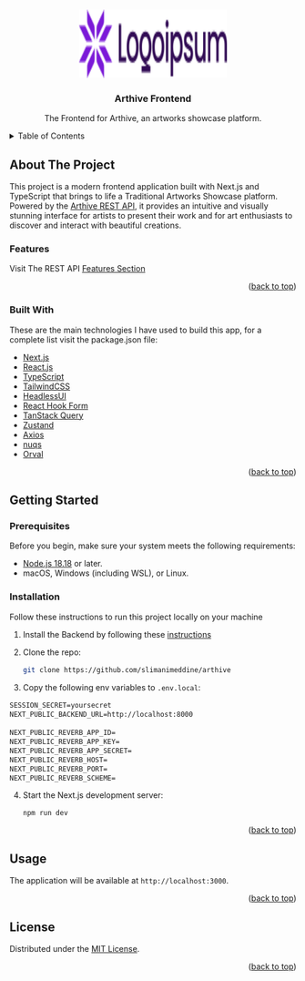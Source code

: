 <a id="readme-top"></a>

<br />
<div align="center">
  <a href="https://github.com/slimanimeddine/arthive">
    <img src="public/logoipsum-333.png" alt="Logo" width="260" height="120">
  </a>

  <h3 align="center">Arthive Frontend</h3>

  <p align="center">
    The Frontend for Arthive, an artworks showcase platform.
    <br />
  </p>
</div>

<details>
  <summary>Table of Contents</summary>
  <ol>
    <li>
      <a href="#about-the-project">About The Project</a>
      <ul>
        <li><a href="#features">Features</a></li>
        <li><a href="#built-with">Built With</a></li>
      </ul>
    </li>
    <li>
      <a href="#getting-started">Getting Started</a>
      <ul>
        <li><a href="#prerequisites">Prerequisites</a></li>
        <li><a href="#installation">Installation</a></li>
      </ul>
    </li>
    <li><a href="#usage">Usage</a></li>
    <li><a href="#license">License</a></li>
  </ol>
</details>

## About The Project

This project is a modern frontend application built with Next.js and TypeScript that brings to life a Traditional Artworks Showcase platform. Powered by the [Arthive REST API](https://github.com/slimanimeddine/arthive-backend), it provides an intuitive and visually stunning interface for artists to present their work and for art enthusiasts to discover and interact with beautiful creations.

### Features

Visit The REST API [Features Section](https://github.com/slimanimeddine/arthive-backend?tab=readme-ov-file#features)

<p align="right">(<a href="#readme-top">back to top</a>)</p>

### Built With

These are the main technologies I have used to build this app, for a complete list visit the package.json file:

- [Next.js](https://nextjs.org/)
- [React.js](https://react.dev/)
- [TypeScript](https://www.typescriptlang.org/)
- [TailwindCSS](https://tailwindcss.com/)
- [HeadlessUI](https://headlessui.com/)
- [React Hook Form](https://react-hook-form.com/)
- [TanStack Query](https://tanstack.com/query/latest/docs/framework/react/overview)
- [Zustand](https://zustand-demo.pmnd.rs/)
- [Axios](https://axios-http.com/docs/intro)
- [nuqs](https://nuqs.47ng.com/)
- [Orval](https://orval.dev/)

<p align="right">(<a href="#readme-top">back to top</a>)</p>

## Getting Started

### Prerequisites

Before you begin, make sure your system meets the following requirements:

- [Node.js 18.18](https://nodejs.org/en) or later.
- macOS, Windows (including WSL), or Linux.

### Installation

Follow these instructions to run this project locally on your machine

1. Install the Backend by following these [instructions](https://github.com/slimanimeddine/arthive-backend?tab=readme-ov-file#installation)

2. Clone the repo:

   ```sh
   git clone https://github.com/slimanimeddine/arthive
   ```

3. Copy the following env variables to `.env.local`:

```
SESSION_SECRET=yoursecret
NEXT_PUBLIC_BACKEND_URL=http://localhost:8000

NEXT_PUBLIC_REVERB_APP_ID=
NEXT_PUBLIC_REVERB_APP_KEY=
NEXT_PUBLIC_REVERB_APP_SECRET=
NEXT_PUBLIC_REVERB_HOST=
NEXT_PUBLIC_REVERB_PORT=
NEXT_PUBLIC_REVERB_SCHEME=
```

4. Start the Next.js development server:

   ```sh
   npm run dev
   ```

<p align="right">(<a href="#readme-top">back to top</a>)</p>

## Usage

The application will be available at `http://localhost:3000`.

<p align="right">(<a href="#readme-top">back to top</a>)</p>

## License

Distributed under the [MIT License](LICENSE.md).

<p align="right">(<a href="#readme-top">back to top</a>)</p>
